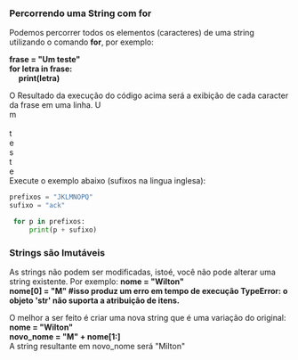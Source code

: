 ### Percorrendo uma String com <b>for</b>

Podemos percorrer todos os elementos (caracteres) de uma string utilizando o comando <b>for</b>, por exemplo:

<b>frase = "Um teste"</b><br>
<b>for letra in frase:</b><br>
<b>&nbsp;&nbsp;&nbsp;&nbsp;&nbsp;print(letra)</b><br>

O Resultado da execução do código acima será a exibição de cada caracter da frase em uma linha.
U</br>
m</br>
 </br>
t</br>
e</br>
s</br>
t</br>
e</br>
Execute o exemplo abaixo (sufixos na lingua inglesa):
``` python runnable
prefixos = "JKLMNOPQ"
sufixo = "ack"

 for p in prefixos:
     print(p + sufixo)
```
### Strings são Imutáveis

As strings não podem ser modificadas, istoé, você não pode alterar uma string existente. Por exemplo:
<b>nome = "Wilton"</b><br>
<b>nome[0] = "M"    #isso produz um erro em tempo de execução TypeError: o objeto 'str' não suporta a atribuição de itens. </b><br>

O melhor a ser feito é criar uma nova string que é uma variação do original:
<b>nome = "Wilton"</b><br>
<b>novo_nome = "M" + nome[1:]</b><br>
A string resultante em novo_nome será "Milton"


